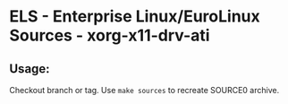 # ELS - Enterprise Linux/EuroLinux Sources - xorg-x11-drv-ati
 
## Usage:
  Checkout branch or tag. Use `make sources` to recreate  SOURCE0 archive.
